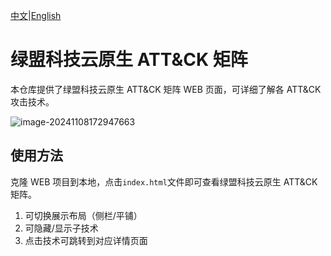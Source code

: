 [中文](README-zh.md)|[English](README.md)

# 绿盟科技云原生 ATT&CK 矩阵

本仓库提供了绿盟科技云原生 ATT&CK 矩阵 WEB 页面，可详细了解各 ATT&CK 攻击技术。

![image-20241108172947663](C:\Users\Lenovo\AppData\Roaming\Typora\typora-user-images\image-20241108172947663.png)

## 使用方法

克隆 WEB 项目到本地，点击`index.html`文件即可查看绿盟科技云原生 ATT&CK 矩阵。

1. 可切换展示布局（侧栏/平铺）
2. 可隐藏/显示子技术
3. 点击技术可跳转到对应详情页面
